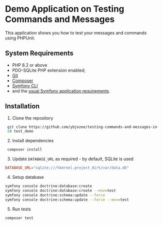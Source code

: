 # Demo Application on Testing Commands and Messages

This application shows you how to test your messages and commands using PHPUnit.

System Requirements
------------

* PHP 8.2 or above
* PDO-SQLite PHP extension enabled;
* [Git][2]
* [Composer][3]
* [Symfony CLI][4]
* and the [usual Symfony application requirements][5].


Installation
------------

1. Clone the repository

```bash
 git clone https://github.com/ybjozee/testing-commands-and-messages-in-symfony.git test_demo
 cd test_demo
```

2. Install dependencies

```bash
 composer install
```

3. Update `DATABASE_URL` as required - by default, SQLite is used

``` ini
DATABASE_URL="sqlite:///%kernel.project_dir%/var/data.db"
```

4. Setup database

```bash
symfony console doctrine:database:create
symfony console doctrine:database:create --env=test
symfony console doctrine:schema:update --force
symfony console doctrine:schema:update --force --env=test
```

5. Run tests

```bash
composer test
```

[2]: https://git-scm.com/
[3]: https://getcomposer.org/
[4]: https://symfony.com/download
[5]: https://symfony.com/doc/current/reference/requirements.html
